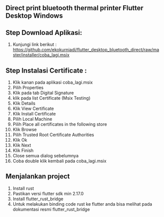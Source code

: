 ## Direct print bluetooth thermal printer Flutter Desktop Windows

## Step Download Aplikasi:
1. Kunjungi link berikut :  
https://github.com/ekokurniadi/flutter_desktop_bluetooth_direct/raw/master/installer/coba_lagi.msix


## Step Instalasi Certificate : 
1. Klik kanan pada aplikasi coba_lagi.msix
2. Pilih Properties
3. Klik pada tab Digital Signature
4. klik pada list Certificate (Msix Testing)
5. Klik Details
6. Klik View Certificate
7. Klik Install Certificate
8. Pilih Local Machine
9. Pilih Place all certificates in the following store
10. Klik Browse
11. Pilih Trusted Root Certificate Authorities
12. Klik Ok
13. Klik Next
14. Klik Finish
15. Close semua dialog sebelumnya
16. Coba double klik kembali pada coba_lagi.msix

## Menjalankan project
1. Install rust
2. Pastikan versi flutter sdk min 2.17.0
3. Install flutter_rust_bridge
4. Untuk melakukan binding code rust ke flutter anda bisa melihat pada dokumentasi resmi flutter_rust_bridge
